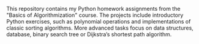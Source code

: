 This repository contains my Python homework assignments from the "Basics of Algorithmization" course. The projects include introductory Python exercises, such as polynomial operations and implementations of classic sorting algorithms. More advanced tasks focus on data structures, database, binary search tree or Dijkstra’s shortest path algorithm.
 
